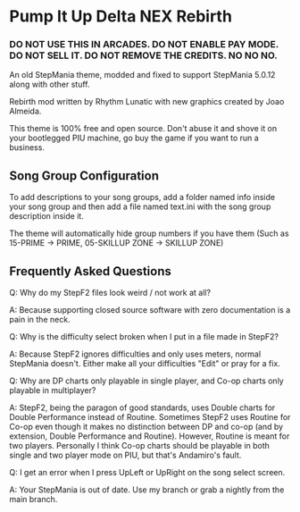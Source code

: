 # Pump It Up Delta NEX Rebirth

### DO NOT USE THIS IN ARCADES. DO NOT ENABLE PAY MODE. DO NOT SELL IT. DO NOT REMOVE THE CREDITS. NO NO NO. 

An old StepMania theme, modded and fixed to support StepMania 5.0.12 along with other stuff.

Rebirth mod written by Rhythm Lunatic with new graphics created by Joao Almeida.

This theme is 100% free and open source. Don't abuse it and shove it on your bootlegged PIU machine, go buy the game if you want to run a business.

## Song Group Configuration

To add descriptions to your song groups, add a folder named info inside your song group and then add a file named text.ini with the song group description inside it.

The theme will automatically hide group numbers if you have them (Such as 15-PRIME -> PRIME, 05-SKILLUP ZONE -> SKILLUP ZONE)

## Frequently Asked Questions

Q: Why do my StepF2 files look weird / not work at all?

A: Because supporting closed source software with zero documentation is a pain in the neck.

Q: Why is the difficulty select broken when I put in a file made in StepF2?

A: Because StepF2 ignores difficulties and only uses meters, normal StepMania doesn't. Either make all your difficulties "Edit" or pray for a fix.

Q: Why are DP charts only playable in single player, and Co-op charts only playable in multiplayer?

A: StepF2, being the paragon of good standards, uses Double charts for Double Performance instead of Routine. Sometimes StepF2 uses Routine for Co-op even though it makes no distinction between DP and co-op (and by extension, Double Performance and Routine). However, Routine is meant for two players. Personally I think Co-op charts should be playable in both single and two player mode on PIU, but that's Andamiro's fault.

Q: I get an error when I press UpLeft or UpRight on the song select screen.

A: Your StepMania is out of date. Use my branch or grab a nightly from the main branch.